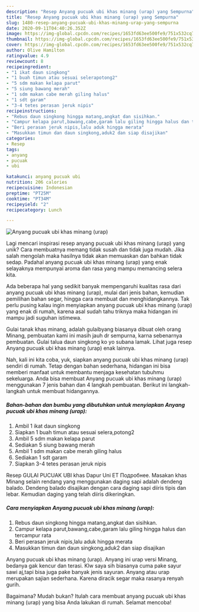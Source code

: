 ```yaml
---
description: "Resep Anyang pucuak ubi khas minang (urap) yang Sempurna"
title: "Resep Anyang pucuak ubi khas minang (urap) yang Sempurna"
slug: 1480-resep-anyang-pucuak-ubi-khas-minang-urap-yang-sempurna
date: 2020-09-11T04:40:26.352Z
image: https://img-global.cpcdn.com/recipes/1653fd63ee500fe9/751x532cq70/anyang-pucuak-ubi-khas-minang-urap-foto-resep-utama.jpg
thumbnail: https://img-global.cpcdn.com/recipes/1653fd63ee500fe9/751x532cq70/anyang-pucuak-ubi-khas-minang-urap-foto-resep-utama.jpg
cover: https://img-global.cpcdn.com/recipes/1653fd63ee500fe9/751x532cq70/anyang-pucuak-ubi-khas-minang-urap-foto-resep-utama.jpg
author: Olive Hamilton
ratingvalue: 4.9
reviewcount: 8
recipeingredient:
- "1 ikat daun singkong"
- "1 buah timun atau sesuai selerapotong2"
- "5 sdm makan kelapa parut"
- "5 siung bawang merah"
- "1 sdm makan cabe merah giling halus"
- "1 sdt garam"
- "3-4 tetes perasan jeruk nipis"
recipeinstructions:
- "Rebus daun singkong hingga matang,angkat dan sisihkan."
- "Campur kelapa parut,bawang,cabe,garam lalu giling hingga halus dan tercampur rata"
- "Beri perasan jeruk nipis,lalu aduk hingga merata"
- "Masukkan timun dan daun singkong,aduk2 dan siap disajikan"
categories:
- Resep
tags:
- anyang
- pucuak
- ubi

katakunci: anyang pucuak ubi 
nutrition: 206 calories
recipecuisine: Indonesian
preptime: "PT25M"
cooktime: "PT34M"
recipeyield: "2"
recipecategory: Lunch

---
```



![Anyang pucuak ubi khas minang (urap)](https://img-global.cpcdn.com/recipes/1653fd63ee500fe9/751x532cq70/anyang-pucuak-ubi-khas-minang-urap-foto-resep-utama.jpg)

Lagi mencari inspirasi resep anyang pucuak ubi khas minang (urap) yang unik? Cara membuatnya memang tidak susah dan tidak juga mudah. Jika salah mengolah maka hasilnya tidak akan memuaskan dan bahkan tidak sedap. Padahal anyang pucuak ubi khas minang (urap) yang enak selayaknya mempunyai aroma dan rasa yang mampu memancing selera kita.

Ada beberapa hal yang sedikit banyak mempengaruhi kualitas rasa dari anyang pucuak ubi khas minang (urap), mulai dari jenis bahan, kemudian pemilihan bahan segar, hingga cara membuat dan menghidangkannya. Tak perlu pusing kalau ingin menyiapkan anyang pucuak ubi khas minang (urap) yang enak di rumah, karena asal sudah tahu triknya maka hidangan ini mampu jadi suguhan istimewa.

Gulai tanak khas minang, adalah gulaibyang biasanya dibuat oleh orang Minang, pembuatan kami ini masih jauh dr sempurna, karna sebenarnya pembuatan. Gulai talua daun singkong ko yo subana lamak. Lihat juga resep Anyang pucuak ubi khas minang (urap) enak lainnya.


Nah, kali ini kita coba, yuk, siapkan anyang pucuak ubi khas minang (urap) sendiri di rumah. Tetap dengan bahan sederhana, hidangan ini bisa memberi manfaat untuk membantu menjaga kesehatan tubuhmu sekeluarga. Anda bisa membuat Anyang pucuak ubi khas minang (urap) menggunakan 7 jenis bahan dan 4 langkah pembuatan. Berikut ini langkah-langkah untuk membuat hidangannya.

<!--inarticleads1-->

##### Bahan-bahan dan bumbu yang dibutuhkan untuk menyiapkan Anyang pucuak ubi khas minang (urap):

1. Ambil 1 ikat daun singkong
1. Siapkan 1 buah timun atau sesuai selera,potong2
1. Ambil 5 sdm makan kelapa parut
1. Sediakan 5 siung bawang merah
1. Ambil 1 sdm makan cabe merah giling halus
1. Sediakan 1 sdt garam
1. Siapkan 3-4 tetes perasan jeruk nipis


Resep GULAI PUCUAK UBI khas Dapur Uni ET Подробнее. Masakan khas Minang selain rendang yang menggunakan daging sapi adalah dendeng balado. Dendeng balado disajikan dengan cara daging sapi diiris tipis dan lebar. Kemudian daging yang telah diiris dikeringkan. 

<!--inarticleads2-->

##### Cara menyiapkan Anyang pucuak ubi khas minang (urap):

1. Rebus daun singkong hingga matang,angkat dan sisihkan.
1. Campur kelapa parut,bawang,cabe,garam lalu giling hingga halus dan tercampur rata
1. Beri perasan jeruk nipis,lalu aduk hingga merata
1. Masukkan timun dan daun singkong,aduk2 dan siap disajikan


Anyang pucuak ubi khas minang (urap). Anyang ini urap versi Minang, bedanya gak kencur dan terasi. Klw saya sih biasanya cuma pake sayur sawi aj,tapi bisa juga pake banyak jenis sayuran. Anyang atau urap merupakan sajian sederhana. Karena diracik segar maka rasanya renyah gurih. 

Bagaimana? Mudah bukan? Itulah cara membuat anyang pucuak ubi khas minang (urap) yang bisa Anda lakukan di rumah. Selamat mencoba!
